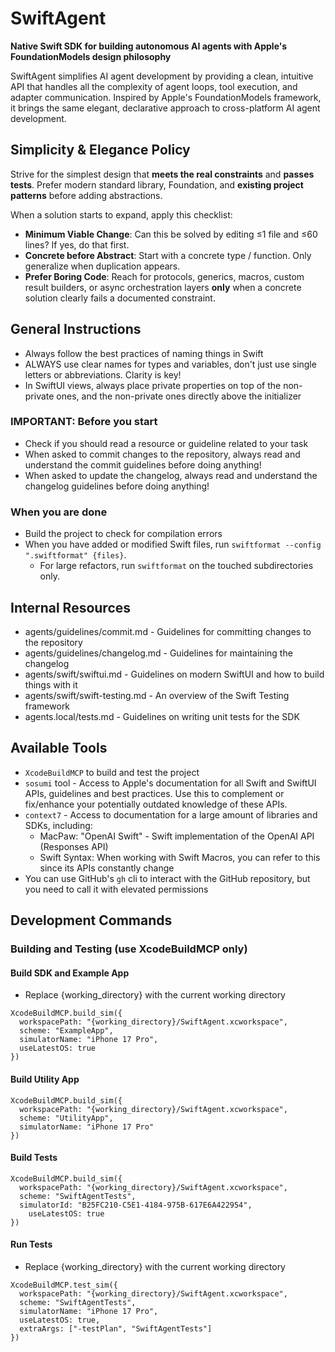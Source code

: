 # SwiftAgent

**Native Swift SDK for building autonomous AI agents with Apple's FoundationModels design philosophy**

SwiftAgent simplifies AI agent development by providing a clean, intuitive API that handles all the complexity of agent loops, tool execution, and adapter communication. Inspired by Apple's FoundationModels framework, it brings the same elegant, declarative approach to cross-platform AI agent development.

## Simplicity & Elegance Policy

Strive for the simplest design that **meets the real constraints** and **passes tests**. Prefer modern standard library, Foundation, and **existing project patterns** before adding abstractions.

When a solution starts to expand, apply this checklist:

- **Minimum Viable Change**: Can this be solved by editing ≤1 file and ≤60 lines? If yes, do that first.
- **Concrete before Abstract**: Start with a concrete type / function. Only generalize when duplication appears.
- **Prefer Boring Code**: Reach for protocols, generics, macros, custom result builders, or async orchestration layers **only** when a concrete solution clearly fails a documented constraint.

## General Instructions

- Always follow the best practices of naming things in Swift
- ALWAYS use clear names for types and variables, don't just use single letters or abbreviations. Clarity is key!
- In SwiftUI views, always place private properties on top of the non-private ones, and the non-private ones directly above the initializer

### **IMPORTANT**: Before you start

- Check if you should read a resource or guideline related to your task
- When asked to commit changes to the repository, always read and understand the commit guidelines before doing anything!
- When asked to update the changelog, always read and understand the changelog guidelines before doing anything!

### When you are done

- Build the project to check for compilation errors
- When you have added or modified Swift files, run `swiftformat --config ".swiftformat" {files}`.
	- For large refactors, run `swiftformat` on the touched subdirectories only.

## Internal Resources

- agents/guidelines/commit.md - Guidelines for committing changes to the repository
- agents/guidelines/changelog.md - Guidelines for maintaining the changelog
- agents/swift/swiftui.md - Guidelines on modern SwiftUI and how to build things with it
- agents/swift/swift-testing.md - An overview of the Swift Testing framework
- agents.local/tests.md - Guidelines on writing unit tests for the SDK

## Available Tools

- `XcodeBuildMCP` to build and test the project
- `sosumi` tool - Access to Apple's documentation for all Swift and SwiftUI APIs, guidelines and best practices. Use this to complement or fix/enhance your potentially outdated knowledge of these APIs.
- `context7` - Access to documentation for a large amount of libraries and SDKs, including:
	- MacPaw: "OpenAI Swift" - Swift implementation of the OpenAI API (Responses API)
	- Swift Syntax: When working with Swift Macros, you can refer to this since its APIs constantly change
- You can use GitHub's `gh` cli to interact with the GitHub repository, but you need to call it with elevated permissions

## Development Commands

### Building and Testing (use XcodeBuildMCP only)

#### Build SDK and Example App

- Replace {working_directory} with the current working directory

```
XcodeBuildMCP.build_sim({
  workspacePath: "{working_directory}/SwiftAgent.xcworkspace",
  scheme: "ExampleApp",
  simulatorName: "iPhone 17 Pro",
  useLatestOS: true
})
```

#### Build Utility App

```
XcodeBuildMCP.build_sim({
  workspacePath: "{working_directory}/SwiftAgent.xcworkspace",
  scheme: "UtilityApp",
  simulatorName: "iPhone 17 Pro"
})
```

#### Build Tests

```
XcodeBuildMCP.build_sim({
  workspacePath: "{working_directory}/SwiftAgent.xcworkspace",
  scheme: "SwiftAgentTests",
  simulatorId: "B25FC210-C5E1-4184-975B-617E6A422954",
	useLatestOS: true
})
```

#### Run Tests

- Replace {working_directory} with the current working directory

```
XcodeBuildMCP.test_sim({
  workspacePath: "{working_directory}/SwiftAgent.xcworkspace",
  scheme: "SwiftAgentTests",
  simulatorName: "iPhone 17 Pro",
  useLatestOS: true,
  extraArgs: ["-testPlan", "SwiftAgentTests"]
})
```
